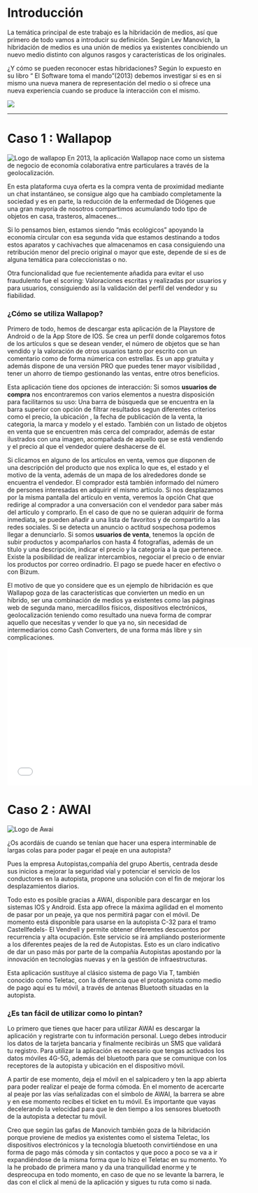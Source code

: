 # Introducción

La temática principal de este trabajo es la hibridación de medios, así que primero de todo vamos a introducir su definición.
Según Lev Manovich, la hibridación de medios es una unión de medios ya existentes concibiendo un nuevo medio distinto con algunos rasgos y características de los originales.

¿Y cómo se pueden reconocer estas hibridaciones? Según lo expuesto en su libro “ El Software toma el mando”(2013) debemos investigar si es en si mismo una nueva manera de representación del medio o si ofrece una nueva experiencia cuando se produce la interacción con el mismo. 

![ ](https://i.imgur.com/ly14Mcj.png)

---
# Caso 1 : Wallapop
![Logo de wallapop](https://www.salomobonetgodo.com/wp-content/uploads/2015/11/logo_wallapop.png)
En 2013, la aplicación Wallapop nace como un sistema de negocio de economía colaborativa entre particulares a través de la geolocalización.

En esta plataforma cuya oferta es la compra venta de proximidad mediante un chat instantáneo, se consigue algo que ha cambiado completamente la sociedad y es en parte, la reducción de la enfermedad de Diógenes que una gran mayoría de nosotros compartimos acumulando todo tipo de objetos en casa, trasteros, almacenes...

Si lo pensamos bien, estamos siendo “más ecológicos” apoyando la economía circular con esa segunda vida que estamos destinando a todos estos aparatos y cachivaches que almacenamos en casa consiguiendo una retribución menor del precio original o mayor que este, depende de si es de alguna temática para coleccionistas o no.

Otra funcionalidad que fue recientemente añadida para evitar el uso fraudulento fue el scoring: Valoraciones escritas y realizadas por usuarios y para usuarios, consiguiendo así la validación del perfil del vendedor y su fiabilidad.

### ¿Cómo se utiliza Wallapop?

Primero de todo, hemos de descargar esta aplicación de la Playstore de Android o de la App Store de IOS. Se crea un perfil donde colgaremos fotos de los artículos s que se desean vender, el número de objetos que se han vendido y la valoración de otros usuarios tanto por escrito con un comentario como de forma númerica con estrellas.
Es un app gratuita y además dispone de una versión PRO que puedes tener mayor visibilidad , tener un ahorro de tiempo gestionando las ventas, entre otros beneficios.

Esta aplicación tiene dos opciones de interacción:
Si somos **usuarios de compra** nos encontraremos con varios elementos a nuestra disposición para facilitarnos su uso: 
Una barra de búsqueda que se encuentra en la barra superior con opción de filtrar resultados segun diferentes criterios como el precio, la ubicación , la fecha de publicación de la venta, la categoria, la marca y modelo y el estado. También con un listado de objetos en venta que se encuentren más cerca del comprador, además de estar ilustrados con una imagen, acompañada de aquello que se está vendiendo y el precio al que el vendedor quiere deshacerse de él.

Si clicamos en alguno de los artículos en venta, vemos que disponen de una descripción del producto que nos explica lo que es, el estado y el motivo de la venta, además de un mapa de los alrededores donde se encuentra el vendedor. El comprador está también informado del número de persones interesadas en adquirir el mismo artículo. Si nos desplazamos por la misma pantalla del artículo en venta, veremos la opción Chat que redirige al comprador a una conversación con el vendedor para saber más del artículo y comprarlo. En el caso de que no se quieran adquirir de forma inmediata, se pueden añadir a una lista de favoritos y de compartirlo a las redes sociales. Si se detecta un anuncio o actitud sospechosa podemos llegar a denunciarlo.
Si somos **usuarios de venta**, tenemos la opción de subir productos y acompañarlos con hasta 4 fotografías, además de un título y una descripción, indicar el precio y la categoría a la que pertenece. Existe la posibilidad de realizar intercambios, negociar el precio o de enviar los productos por correo ordinadrio.
El pago se puede hacer en efectivo o con Bizum.

El motivo de que yo considere que es un ejemplo de hibridación es que Wallapop goza de  las características que convierten un medio en un híbrido, ser una combinación de medios ya existentes como las páginas web de segunda mano, mercadillos físicos, dispositivos electrónicos, geolocalización teniendo como resultado una nueva forma de comprar aquello que necesitas y vender lo que ya no, sin necesidad de intermediarios como Cash Converters, de una forma más libre y sin complicaciones.

  
 <iframe width="560" height="315" src="//www.youtube.com/embed/QOdW1OuZ1U0?list=PLol_ykYs3OQ4Zypr1WGaYcSowzoMmcj4G" frameborder="0" allowfullscreen></iframe>

    

# Caso 2 : AWAI

![Logo de Awai](https://play-lh.googleusercontent.com/89J9hODYnjWutYovdltJ1S5vKBrvxMlIvsOtJWUrktVl_JEhG9U6k68GKSSH7MaHzBFD)



¿Os acordáis de cuando se tenían que hacer una espera interminable de largas colas para poder pagar el peaje en una autopista?

Pues la empresa Autopistas,compañía del grupo Abertis, centrada desde sus inicios a mejorar la seguridad vial y potenciar el servicio de los conductores en la autopista, propone una solución con el fin de mejorar los desplazamientos diarios.

Todo esto es posible gracias a AWAI, disponible para descargar en los sistemas IOS y Android. Esta app ofrece la máxima agilidad en el momento de pasar por un peaje, ya que nos permitirá pagar con el móvil. De momento está disponible para usarse en la autopista C-32 para el tramo Castellfedels- El Vendrell y permite obtener diferentes descuentos por recurrencia y alta ocupación.
Este servicio se irá ampliando posteriormente a los diferentes peajes de la red de Autopistas.
Esto es un claro indicativo de dar un paso más por parte de la compañía Autopistas apostando por la innovación en tecnologías nuevas y en la gestión de infraestructuras.

Esta aplicación sustituye al clásico sistema de pago Via T, también conocido como Teletac, con la diferencia que el protagonista  como medio de pago aquí es tu móvil, a través de antenas Bluetooth situadas en la autopista.

### ¿Es tan fácil de utilizar como lo pintan?
Lo primero que tienes que hacer para utilizar AWAI es descargar la aplicación y  registrarte con tu información personal. Luego debes introducir los datos de la tarjeta bancaria y finalmente recibirás un SMS que validará tu registro. Para utilizar la aplicación es necesario que tengas activados los datos móviles 4G-5G, además del bluetooth para que se comunique con los receptores de la autopista  y ubicación en el dispositivo móvil. 

A partir de ese momento, deja el móvil en el salpicadero y ten la app abierta para poder realizar el peaje de forma cómoda. En el momento de acercarte al peaje por las vías señalizadas con el símbolo de AWAI, la barrera se abre y en ese momento recibes el ticket en tu móvil. Es importante que vayas decelerando la velocidad para que le den tiempo a los sensores bluetooth de la autopista a detectar tu móvil.

Creo que según las gafas de Manovich también goza de la hibridación porque proviene de medios ya existentes como el sistema Teletac, los dispositivos electrónicos y la tecnología bluetooth convirtiéndose en una forma de pago más cómoda y sin contactos y que poco a poco se va a ir expandiéndose  de la misma forma que lo hizo el Teletac en su momento. Yo la he probado de primera mano y da una tranquilidad enorme y te despreocupa en todo momento, en caso de que no se levante la barrera, le das con el click al menú de la aplicación y sigues tu ruta como si nada.
